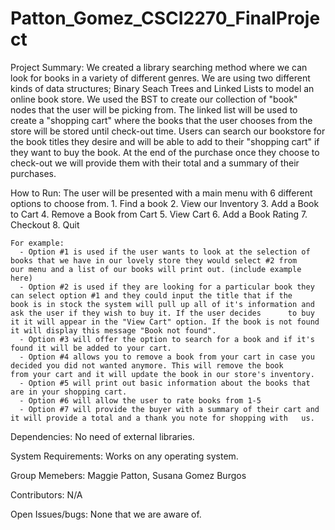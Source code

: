# Patton_Gomez_CSCI2270_FinalProject

Project Summary: 
  We created a library searching method where we can look for books in a variety of different genres. We are using two different kinds of data structures; Binary Seach Trees and Linked Lists to model an online book store. We used the BST to create our collection of "book" nodes that the user will be picking from. The linked list will be used to create a "shopping cart" where the books that the user chooses from the store will be stored until check-out time. Users can search our bookstore for the book titles they desire and will be able to add to their "shopping cart" if they want to buy the book. At the end of the purchase once they choose to check-out we will provide them with their total and a summary of their purchases. 

How to Run: 
  The user will be presented with a main menu with 6 different options to choose from. 
      1. Find a book
      2. View our Inventory
      3. Add a Book to Cart
      4. Remove a Book from Cart
      5. View Cart
      6. Add a Book Rating
      7. Checkout
      8. Quit
    
    For example: 
      - Option #1 is used if the user wants to look at the selection of books that we have in our lovely store they would select #2 from     our menu and a list of our books will print out. (include example here)
      - Option #2 is used if they are looking for a particular book they can select option #1 and they could input the title that if the     book is in stock the system will pull up all of it's information and ask the user if they wish to buy it. If the user decides      to buy it it will appear in the "View Cart" option. If the book is not found it will display this message "Book not found". 
      - Option #3 will offer the option to search for a book and if it's found it will be added to your cart. 
      - Option #4 allows you to remove a book from your cart in case you decided you did not wanted anymore. This will remove the book       from your cart and it will update the book in our store's inventory. 
      - Option #5 will print out basic information about the books that are in your shopping cart. 
      - Option #6 will allow the user to rate books from 1-5 
      - Option #7 will provide the buyer with a summary of their cart and it will provide a total and a thank you note for shopping with   us. 

Dependencies: 
  No need of external libraries. 
  
System Requirements: 
  Works on any operating system. 
  
Group Memebers: 
  Maggie Patton, Susana Gomez Burgos

Contributors: 
  N/A 

Open Issues/bugs:
  None that we are aware of. 

        
